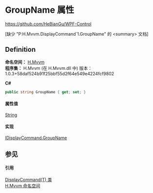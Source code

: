 # GroupName 属性
https://github.com/HeBianGu/WPF-Control

\[缺少 "P:H.Mvvm.DisplayCommand`1.GroupName" 的 &lt;summary&gt; 文档\]



## Definition
**命名空间：** <a href="2171cdff-f9c4-6682-6b3e-a29f9cee4c25">H.Mvvm</a>  
**程序集：** H.Mvvm (在 H.Mvvm.dll 中) 版本：1.0.3+58daf524b91f25bbf55d2f64e549e4224fcf9802

**C#**
``` C#
public string GroupName { get; set; }
```



#### 属性值
<a href="https://learn.microsoft.com/dotnet/api/system.string" target="_blank" rel="noopener noreferrer">String</a>

#### 实现
<a href="0c7f7a20-8ac3-3d82-4f24-fa345df0f860">IDisplayCommand.GroupName</a>  


## 参见


#### 引用
<a href="a43b7299-3356-6413-8db4-2dd58968e2e9">DisplayCommand(T) 类</a>  
<a href="2171cdff-f9c4-6682-6b3e-a29f9cee4c25">H.Mvvm 命名空间</a>  
